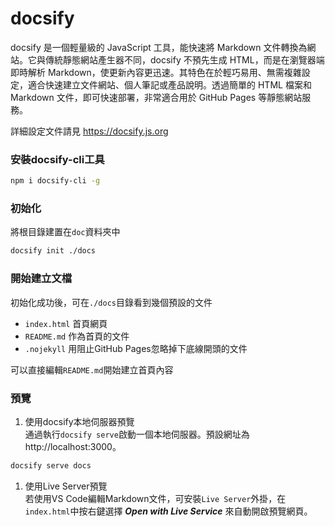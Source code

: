 # docsify

docsify 是一個輕量級的 JavaScript 工具，能快速將 Markdown 文件轉換為網站。它與傳統靜態網站產生器不同，docsify 不預先生成 HTML，而是在瀏覽器端即時解析 Markdown，使更新內容更迅速。其特色在於輕巧易用、無需複雜設定，適合快速建立文件網站、個人筆記或產品說明。透過簡單的 HTML 檔案和 Markdown 文件，即可快速部署，非常適合用於 GitHub Pages 等靜態網站服務。

詳細設定文件請見 <https://docsify.js.org>


### 安裝docsify-cli工具

```bash
npm i docsify-cli -g
```

### 初始化

將根目錄建置在`doc`資料夾中


```bash
docsify init ./docs
```

### 開始建立文檔

初始化成功後，可在`./docs`目錄看到幾個預設的文件

* `index.html` 首頁網頁
* `README.md` 作為首頁的文件
* `.nojekyll` 用阻止GitHub Pages忽略掉下底線開頭的文件

可以直接編輯`README.md`開始建立首頁內容

### 預覽

1. 使用docsify本地伺服器預覽  
  通過執行`docsify serve`啟動一個本地伺服器。預設網址為http://localhost:3000。

  ```bash
  docsify serve docs
  ```

1. 使用Live Server預覽  
  若使用VS Code編輯Markdown文件，可安裝`Live Server`外掛，在`index.html`中按右鍵選擇 ***Open with Live Service*** 來自動開啟預覽網頁。